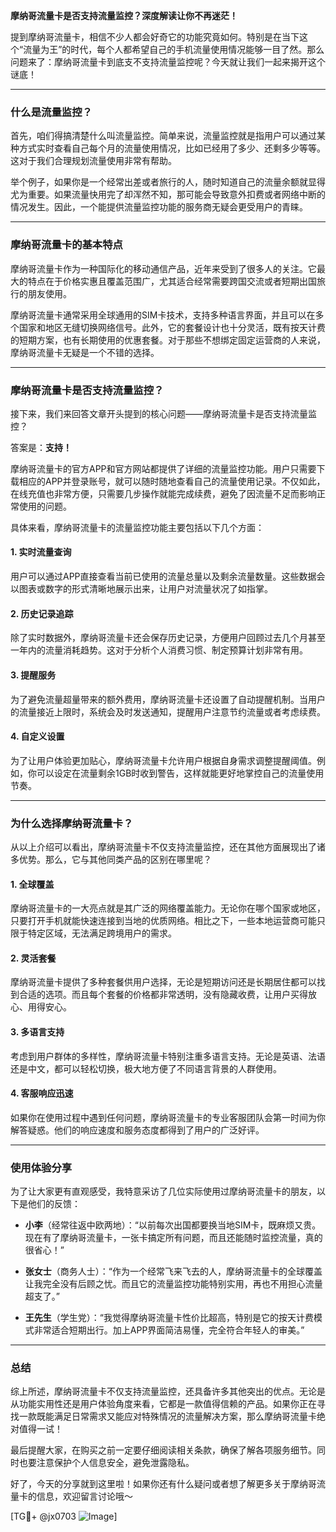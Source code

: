 **摩纳哥流量卡是否支持流量监控？深度解读让你不再迷茫！**

提到摩纳哥流量卡，相信不少人都会好奇它的功能究竟如何。特别是在当下这个“流量为王”的时代，每个人都希望自己的手机流量使用情况能够一目了然。那么问题来了：摩纳哥流量卡到底支不支持流量监控呢？今天就让我们一起来揭开这个谜底！

---

### **什么是流量监控？**
首先，咱们得搞清楚什么叫流量监控。简单来说，流量监控就是指用户可以通过某种方式实时查看自己每个月的流量使用情况，比如已经用了多少、还剩多少等等。这对于我们合理规划流量使用非常有帮助。

举个例子，如果你是一个经常出差或者旅行的人，随时知道自己的流量余额就显得尤为重要。如果流量快用完了却浑然不知，那可能会导致意外扣费或者网络中断的情况发生。因此，一个能提供流量监控功能的服务商无疑会更受用户的青睐。

---

### **摩纳哥流量卡的基本特点**
摩纳哥流量卡作为一种国际化的移动通信产品，近年来受到了很多人的关注。它最大的特点在于价格实惠且覆盖范围广，尤其适合经常需要跨国交流或者短期出国旅行的朋友使用。

摩纳哥流量卡通常采用全球通用的SIM卡技术，支持多种语言界面，并且可以在多个国家和地区无缝切换网络信号。此外，它的套餐设计也十分灵活，既有按天计费的短期方案，也有长期使用的优惠套餐。对于那些不想绑定固定运营商的人来说，摩纳哥流量卡无疑是一个不错的选择。

---

### **摩纳哥流量卡是否支持流量监控？**
接下来，我们来回答文章开头提到的核心问题——摩纳哥流量卡是否支持流量监控？

答案是：**支持！**

摩纳哥流量卡的官方APP和官方网站都提供了详细的流量监控功能。用户只需要下载相应的APP并登录账号，就可以随时随地查看自己的流量使用记录。不仅如此，在线充值也非常方便，只需要几步操作就能完成续费，避免了因流量不足而影响正常使用的问题。

具体来看，摩纳哥流量卡的流量监控功能主要包括以下几个方面：

#### 1. 实时流量查询
用户可以通过APP直接查看当前已使用的流量总量以及剩余流量数量。这些数据会以图表或数字的形式清晰地展示出来，让用户对流量状况了如指掌。

#### 2. 历史记录追踪
除了实时数据外，摩纳哥流量卡还会保存历史记录，方便用户回顾过去几个月甚至一年内的流量消耗趋势。这对于分析个人消费习惯、制定预算计划非常有用。

#### 3. 提醒服务
为了避免流量超量带来的额外费用，摩纳哥流量卡还设置了自动提醒机制。当用户的流量接近上限时，系统会及时发送通知，提醒用户注意节约流量或者考虑续费。

#### 4. 自定义设置
为了让用户体验更加贴心，摩纳哥流量卡允许用户根据自身需求调整提醒阈值。例如，你可以设定在流量剩余1GB时收到警告，这样就能更好地掌控自己的流量使用节奏。

---

### **为什么选择摩纳哥流量卡？**
从以上介绍可以看出，摩纳哥流量卡不仅支持流量监控，还在其他方面展现出了诸多优势。那么，它与其他同类产品的区别在哪里呢？

#### 1. 全球覆盖
摩纳哥流量卡的一大亮点就是其广泛的网络覆盖能力。无论你在哪个国家或地区，只要打开手机就能快速连接到当地的优质网络。相比之下，一些本地运营商可能只限于特定区域，无法满足跨境用户的需求。

#### 2. 灵活套餐
摩纳哥流量卡提供了多种套餐供用户选择，无论是短期访问还是长期居住都可以找到合适的选项。而且每个套餐的价格都非常透明，没有隐藏收费，让用户买得放心、用得安心。

#### 3. 多语言支持
考虑到用户群体的多样性，摩纳哥流量卡特别注重多语言支持。无论是英语、法语还是中文，都可以轻松切换，极大地方便了不同语言背景的人群使用。

#### 4. 客服响应迅速
如果你在使用过程中遇到任何问题，摩纳哥流量卡的专业客服团队会第一时间为你解答疑惑。他们的响应速度和服务态度都得到了用户的广泛好评。

---

### **使用体验分享**
为了让大家更有直观感受，我特意采访了几位实际使用过摩纳哥流量卡的朋友，以下是他们的反馈：

- **小李**（经常往返中欧两地）：“以前每次出国都要换当地SIM卡，既麻烦又贵。现在有了摩纳哥流量卡，一张卡搞定所有问题，而且还能随时监控流量，真的很省心！”
  
- **张女士**（商务人士）：“作为一个经常飞来飞去的人，摩纳哥流量卡的全球覆盖让我完全没有后顾之忧。而且它的流量监控功能特别实用，再也不用担心流量超支了。”

- **王先生**（学生党）：“我觉得摩纳哥流量卡性价比超高，特别是它的按天计费模式非常适合短期出行。加上APP界面简洁易懂，完全符合年轻人的审美。”

---

### **总结**
综上所述，摩纳哥流量卡不仅支持流量监控，还具备许多其他突出的优点。无论是从功能实用性还是用户体验角度来看，它都是一款值得信赖的产品。如果你正在寻找一款既能满足日常需求又能应对特殊情况的流量解决方案，那么摩纳哥流量卡绝对值得一试！

最后提醒大家，在购买之前一定要仔细阅读相关条款，确保了解各项服务细节。同时也要注意保护个人信息安全，避免泄露隐私。

好了，今天的分享就到这里啦！如果你还有什么疑问或者想了解更多关于摩纳哥流量卡的信息，欢迎留言讨论哦～

[TG💪+ @jx0703 ![Image](https://github.com/user-attachments/assets/dbca1d08-cadb-493c-b0ec-ad6f7a83f270)]
